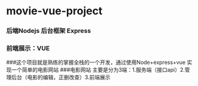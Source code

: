 # movie-vue-project
### 后端Nodejs 后台框架 Express
### 前端展示：VUE

###这个项目就是熟练的掌握全栈的一个开发，通过使用Node+express+vue 实现一个简单的电影网站
###电影网站 主要是分为3端：1.服务端（接口api）2.管理后台（电影的编辑，正删改查）3.前端展示
